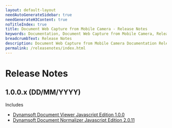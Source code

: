 ```yaml
---
layout: default-layout
needAutoGenerateSidebar: true
needGenerateH3Content: true
noTitleIndex: true
title: Document Web Capture from Mobile Camera - Release Notes
keywords: Documentation, Document Web Capture from Mobile Camera, Release Notes
breadcrumbText: Release Notes
description: Document Web Capture from Mobile Camera Documentation Release Notes
permalink: /releasenotes/index.html
---
```


# Release Notes

## 1.0.0.x (DD/MM/YYYY)

Includes

- [Dynamsoft Document Viewer Javascript Edition 1.0.0]()
- [Dynamsoft Document Normalizer Javascript Edition 2.0.11](https://www.dynamsoft.com/document-normalizer/docs/web/programming/javascript/release-notes/javascript-2.html#2011-08242023)